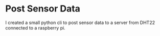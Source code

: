 # Post Sensor Data

I created a small python cli to post sensor data to a server from DHT22 connected to a raspberry pi.  


